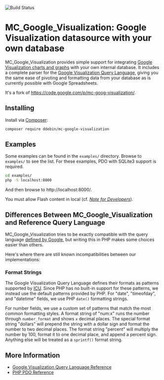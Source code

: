 ![Build Status](https://github.com/ddebin/mc-google-visualization/workflows/CI/badge.svg)

# MC_Google_Visualization: Google Visualization datasource with your own database

MC_Google_Visualization provides simple support for integrating [Google Visualization charts and graphs](http://code.google.com/apis/visualization/documentation/) with your own internal database.
It includes a complete parser for the [Google Visualization Query Language]((http://code.google.com/apis/visualization/documentation/querylanguage.html)), giving you the same ease of pivoting and formatting data from
your database as is currently possible with Google Spreadsheets.

It's a fork of https://code.google.com/p/mc-goog-visualization/.

## Installing

Install via [Composer](https://getcomposer.org/):

```bash
composer require ddebin/mc-google-visualization
```

## Examples

Some examples can be found in the `examples/` directory. Browse to `examples/` to see the list. For these examples, PDO with SQLite3 support is required.

```bash
cd examples/
php -S localhost:8000
```

And then browse to http://localhost:8000/.

You must allow Flash content in local (cf. [*Note for Developers*](https://developers.google.com/chart/interactive/docs/gallery/motionchart)).

## Differences Between MC_Google_Visualization and Reference Query Language

MC_Google_Visualization tries to be exactly compatible with the query language [defined by Google](http://code.google.com/apis/visualization/documentation/querylanguage.html),
but writing this in PHP makes some choices easier than others.

Here's where there are still known incompatibilities between our implementations:

### Format Strings

The Google Visualization Query Language defines their formats as patterns supported by [ICU](http://www.icu-project.org/).
Since PHP has no built-in support for these patterns, we instead use the default patterns provided by PHP. For "date", "timeofday", and
"datetime" fields, we use PHP `date()` formatting strings.

For number fields, we use a custom set of patterns that match the most common formatting styles. A format string of "num:x" runs the number
through `number_format` and shows `x` decimal places. The special format string "dollars" will prepend the string with a dollar sign and format
the number to two decimal places. The format string "percent" will multiply the number by 100, format it to one decimal place, and append a percent sign.
Anything else will be treated as a `sprintf()` format string.

## More Information

 * [Google Visualization Query Language Reference](http://code.google.com/apis/visualization/documentation/querylanguage.html)
 * [PHP PDO Reference](http://www.php.net/pdo)
